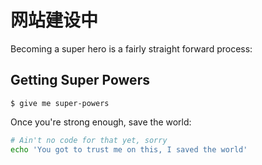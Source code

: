 # 网站建设中

Becoming a super hero is a fairly straight forward process:

## Getting Super Powers

```
$ give me super-powers
```



Once you're strong enough, save the world:


```bash
# Ain't no code for that yet, sorry
echo 'You got to trust me on this, I saved the world'
```





